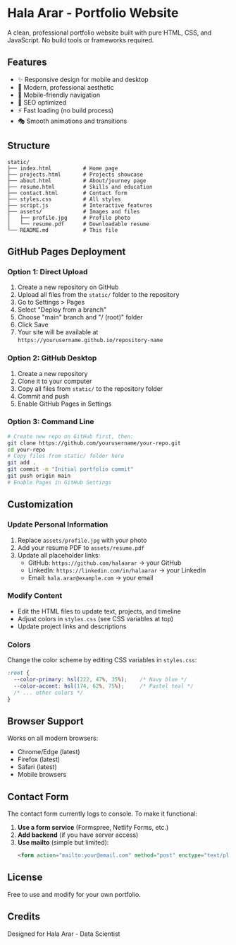 # Hala Arar - Portfolio Website

A clean, professional portfolio website built with pure HTML, CSS, and JavaScript. No build tools or frameworks required.

## Features

- ✨ Responsive design for mobile and desktop
- 🎨 Modern, professional aesthetic
- 📱 Mobile-friendly navigation
- 🎯 SEO optimized
- ⚡ Fast loading (no build process)
- 🎭 Smooth animations and transitions

## Structure

```
static/
├── index.html          # Home page
├── projects.html       # Projects showcase
├── about.html          # About/journey page
├── resume.html         # Skills and education
├── contact.html        # Contact form
├── styles.css          # All styles
├── script.js           # Interactive features
├── assets/             # Images and files
│   ├── profile.jpg     # Profile photo
│   └── resume.pdf      # Downloadable resume
└── README.md           # This file
```

## GitHub Pages Deployment

### Option 1: Direct Upload
1. Create a new repository on GitHub
2. Upload all files from the `static/` folder to the repository
3. Go to Settings > Pages
4. Select "Deploy from a branch"
5. Choose "main" branch and "/ (root)" folder
6. Click Save
7. Your site will be available at `https://yourusername.github.io/repository-name`

### Option 2: GitHub Desktop
1. Create a new repository
2. Clone it to your computer
3. Copy all files from `static/` to the repository folder
4. Commit and push
5. Enable GitHub Pages in Settings

### Option 3: Command Line
```bash
# Create new repo on GitHub first, then:
git clone https://github.com/yourusername/your-repo.git
cd your-repo
# Copy files from static/ folder here
git add .
git commit -m "Initial portfolio commit"
git push origin main
# Enable Pages in GitHub Settings
```

## Customization

### Update Personal Information
1. Replace `assets/profile.jpg` with your photo
2. Add your resume PDF to `assets/resume.pdf`
3. Update all placeholder links:
   - GitHub: `https://github.com/halaarar` → your GitHub
   - LinkedIn: `https://linkedin.com/in/halaarar` → your LinkedIn
   - Email: `hala.arar@example.com` → your email

### Modify Content
- Edit the HTML files to update text, projects, and timeline
- Adjust colors in `styles.css` (see CSS variables at top)
- Update project links and descriptions

### Colors
Change the color scheme by editing CSS variables in `styles.css`:

```css
:root {
  --color-primary: hsl(222, 47%, 35%);    /* Navy blue */
  --color-accent: hsl(174, 62%, 75%);     /* Pastel teal */
  /* ... other colors */
}
```

## Browser Support

Works on all modern browsers:
- Chrome/Edge (latest)
- Firefox (latest)
- Safari (latest)
- Mobile browsers

## Contact Form

The contact form currently logs to console. To make it functional:

1. **Use a form service** (Formspree, Netlify Forms, etc.)
2. **Add backend** (if you have server access)
3. **Use mailto** (simple but limited):
   ```html
   <form action="mailto:your@email.com" method="post" enctype="text/plain">
   ```

## License

Free to use and modify for your own portfolio.

## Credits

Designed for Hala Arar - Data Scientist
